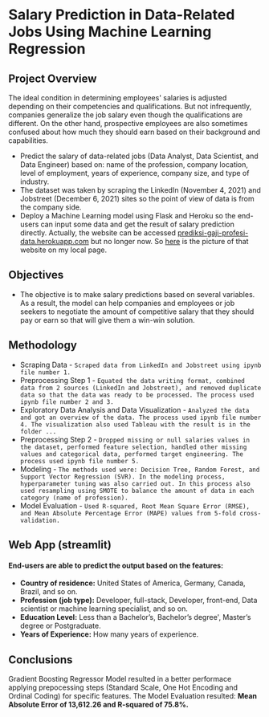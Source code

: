 # Salary Prediction in Data-Related Jobs Using Machine Learning Regression

## Project Overview
The ideal condition in determining employees' salaries is adjusted depending on their competencies and qualifications. But not infrequently, companies generalize the job salary even though the qualifications are different. On the other hand, prospective employees are also sometimes confused about how much they should earn based on their background and capabilities.
- Predict the salary of data-related jobs (Data Analyst, Data Scientist, and Data Engineer) based on: name of the profession, company location, level of employment, years of experience, company size, and type of industry.
- The dataset was taken by scraping the LinkedIn (November 4, 2021) and Jobstreet (December 6, 2021) sites so the point of view of data is from the company side.
- Deploy a Machine Learning model using Flask and Heroku so the end-users can input some data and get the result of salary prediction directly. Actually, the website can be accessed [prediksi-gaji-profesi-data.herokuapp.com](https://prediksi-gaji-profesi-data.herokuapp.com/) but no longer now. So [here](drive) is the picture of that website on my local page.

## Objectives
* The objective is to make salary predictions based on several variables. As a result, the model can help companies and employees or job seekers to negotiate the amount of competitive salary that they should pay or earn so that will give them a win-win solution.

## Methodology
- Scraping Data - `Scraped data from LinkedIn and Jobstreet using ipynb file number 1.`
- Preprocessing Step 1 - `Equated the data writing format, combined data from 2 sources (LinkedIn and Jobstreet), and removed duplicate data so that the data was ready to be processed. The process used ipynb file number 2 and 3.`
- Exploratory Data Analysis and Data Visualization - `Analyzed the data and got an overview of the data. The process used ipynb file number 4. The visualization also used Tableau with the result is in the folder ...`
- Preprocessing Step 2 - `Dropped missing or null salaries values in the dataset, performed feature selection, handled other missing values and categorical data, performed target engineering. The process used ipynb file number 5.`
- Modeling - `The methods used were: Decision Tree, Random Forest, and Support Vector Regression (SVR). In the modeling process, hyperparameter tuning was also carried out. In this process also used resampling using SMOTE to balance the amount of data in each category (name of profession).`
- Model Evaluation - `Used R-squared, Root Mean Square Error (RMSE), and Mean Absolute Percentage Error (MAPE) values from 5-fold cross-validation.`

## Web App (streamlit)
#### End-users are able to predict the output based on the features:
- **Country of residence:** United States of America, Germany, Canada, Brazil, and so on.
- **Profession (job type):** Developer, full-stack, Developer, front-end, Data scientist or machine learning specialist, and so on.
- **Education Level:** Less than a Bachelor’s, Bachelor’s degree', Master’s degree or Postgraduate.
- **Years of Experience:** How many years of experience.

## Conclusions
Gradient Boosting Regressor Model resulted in a better performace applying prepocessing steps (Standard Scale, One Hot Encoding and Ordinal Coding) for specific features. The Model Evaluation resulted: **Mean Absolute Error of 13,612.26 and R-squared of 75.8%.**
